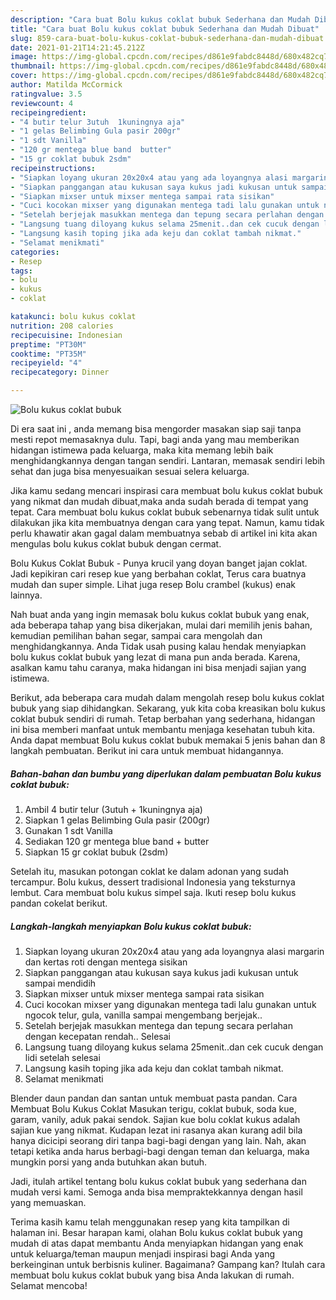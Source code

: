 ```yaml
---
description: "Cara buat Bolu kukus coklat bubuk Sederhana dan Mudah Dibuat"
title: "Cara buat Bolu kukus coklat bubuk Sederhana dan Mudah Dibuat"
slug: 859-cara-buat-bolu-kukus-coklat-bubuk-sederhana-dan-mudah-dibuat
date: 2021-01-21T14:21:45.212Z
image: https://img-global.cpcdn.com/recipes/d861e9fabdc8448d/680x482cq70/bolu-kukus-coklat-bubuk-foto-resep-utama.jpg
thumbnail: https://img-global.cpcdn.com/recipes/d861e9fabdc8448d/680x482cq70/bolu-kukus-coklat-bubuk-foto-resep-utama.jpg
cover: https://img-global.cpcdn.com/recipes/d861e9fabdc8448d/680x482cq70/bolu-kukus-coklat-bubuk-foto-resep-utama.jpg
author: Matilda McCormick
ratingvalue: 3.5
reviewcount: 4
recipeingredient:
- "4 butir telur 3utuh  1kuningnya aja"
- "1 gelas Belimbing Gula pasir 200gr"
- "1 sdt Vanilla"
- "120 gr mentega blue band  butter"
- "15 gr coklat bubuk 2sdm"
recipeinstructions:
- "Siapkan loyang ukuran 20x20x4 atau yang ada loyangnya alasi margarin dan kertas roti dengan mentega sisikan"
- "Siapkan panggangan atau kukusan saya kukus jadi kukusan untuk sampai mendidih"
- "Siapkan mixser untuk mixser mentega sampai rata sisikan"
- "Cuci kocokan mixser yang digunakan mentega tadi lalu gunakan untuk ngocok telur, gula, vanilla sampai mengembang berjejak.."
- "Setelah berjejak masukkan mentega dan tepung secara perlahan dengan kecepatan rendah.. Selesai"
- "Langsung tuang diloyang kukus selama 25menit..dan cek cucuk dengan lidi setelah selesai"
- "Langsung kasih toping jika ada keju dan coklat tambah nikmat."
- "Selamat menikmati"
categories:
- Resep
tags:
- bolu
- kukus
- coklat

katakunci: bolu kukus coklat 
nutrition: 208 calories
recipecuisine: Indonesian
preptime: "PT30M"
cooktime: "PT35M"
recipeyield: "4"
recipecategory: Dinner

---
```



![Bolu kukus coklat bubuk](https://img-global.cpcdn.com/recipes/d861e9fabdc8448d/680x482cq70/bolu-kukus-coklat-bubuk-foto-resep-utama.jpg)

Di era  saat ini , anda memang bisa mengorder masakan siap saji tanpa mesti repot memasaknya dulu. Tapi, bagi anda yang mau memberikan hidangan istimewa pada keluarga, maka kita memang lebih baik menghidangkannya dengan tangan sendiri. Lantaran, memasak sendiri lebih sehat dan juga bisa menyesuaikan sesuai selera keluarga.

Jika kamu sedang mencari inspirasi cara membuat bolu kukus coklat bubuk yang nikmat dan mudah dibuat,maka anda sudah berada di tempat yang tepat. Cara membuat bolu kukus coklat bubuk  sebenarnya tidak sulit untuk dilakukan jika kita membuatnya dengan cara yang tepat. Namun, kamu tidak perlu khawatir akan gagal dalam membuatnya 
sebab di artikel ini kita akan mengulas bolu kukus coklat bubuk dengan cermat.  

Bolu Kukus Coklat Bubuk - Punya krucil yang doyan banget jajan coklat. Jadi kepikiran cari resep kue yang berbahan coklat, Terus cara buatnya mudah dan super simple. Lihat juga resep Bolu crambel (kukus) enak lainnya.

Nah buat anda yang ingin memasak bolu kukus coklat bubuk yang enak, ada beberapa tahap yang bisa dikerjakan, mulai dari memilih jenis bahan, kemudian pemilihan bahan segar, sampai cara mengolah dan menghidangkannya. Anda Tidak usah pusing kalau hendak menyiapkan bolu kukus coklat bubuk yang lezat di mana pun anda berada. Karena, asalkan kamu  tahu caranya, maka hidangan ini bisa menjadi sajian yang istimewa.

Berikut, ada beberapa cara mudah dalam mengolah resep bolu kukus coklat bubuk yang siap dihidangkan. Sekarang, yuk kita coba kreasikan bolu kukus coklat bubuk sendiri di rumah. Tetap berbahan yang sederhana, hidangan ini bisa memberi manfaat untuk membantu menjaga kesehatan tubuh kita. Anda dapat membuat Bolu kukus coklat bubuk memakai 5 jenis bahan dan 8 langkah pembuatan. Berikut ini cara untuk membuat hidangannya.

<!--inarticleads1-->

##### Bahan-bahan dan bumbu yang diperlukan dalam pembuatan Bolu kukus coklat bubuk:

1. Ambil 4 butir telur (3utuh + 1kuningnya aja)
1. Siapkan 1 gelas Belimbing Gula pasir (200gr)
1. Gunakan 1 sdt Vanilla
1. Sediakan 120 gr mentega blue band + butter
1. Siapkan 15 gr coklat bubuk (2sdm)


Setelah itu, masukan potongan coklat ke dalam adonan yang sudah tercampur. Bolu kukus, dessert tradisional Indonesia yang teksturnya lembut. Cara membuat bolu kukus simpel saja. Ikuti resep bolu kukus pandan cokelat berikut. 

<!--inarticleads2-->

##### Langkah-langkah menyiapkan Bolu kukus coklat bubuk:

1. Siapkan loyang ukuran 20x20x4 atau yang ada loyangnya alasi margarin dan kertas roti dengan mentega sisikan
1. Siapkan panggangan atau kukusan saya kukus jadi kukusan untuk sampai mendidih
1. Siapkan mixser untuk mixser mentega sampai rata sisikan
1. Cuci kocokan mixser yang digunakan mentega tadi lalu gunakan untuk ngocok telur, gula, vanilla sampai mengembang berjejak..
1. Setelah berjejak masukkan mentega dan tepung secara perlahan dengan kecepatan rendah.. Selesai
1. Langsung tuang diloyang kukus selama 25menit..dan cek cucuk dengan lidi setelah selesai
1. Langsung kasih toping jika ada keju dan coklat tambah nikmat.
1. Selamat menikmati


Blender daun pandan dan santan untuk membuat pasta pandan. Cara Membuat Bolu Kukus Coklat Masukan terigu, coklat bubuk, soda kue, garam, vanily, aduk pakai sendok. Sajian kue bolu coklat kukus adalah sajian kue yang nikmat. Kudapan lezat ini rasanya akan kurang adil bila hanya dicicipi seorang diri tanpa bagi-bagi dengan yang lain. Nah, akan tetapi ketika anda harus berbagi-bagi dengan teman dan keluarga, maka mungkin porsi yang anda butuhkan akan butuh. 

Jadi, itulah artikel tentang  bolu kukus coklat bubuk  yang sederhana dan mudah versi kami. Semoga anda bisa mempraktekkannya dengan hasil yang memuaskan. 

Terima kasih kamu telah menggunakan resep yang kita tampilkan di halaman ini. Besar harapan kami, olahan  Bolu kukus coklat bubuk yang mudah di atas dapat membantu Anda menyiapkan hidangan yang enak untuk keluarga/teman maupun menjadi inspirasi bagi Anda yang berkeinginan untuk berbisnis kuliner. Bagaimana? Gampang kan? Itulah cara membuat bolu kukus coklat bubuk yang bisa Anda lakukan di rumah. Selamat mencoba!

